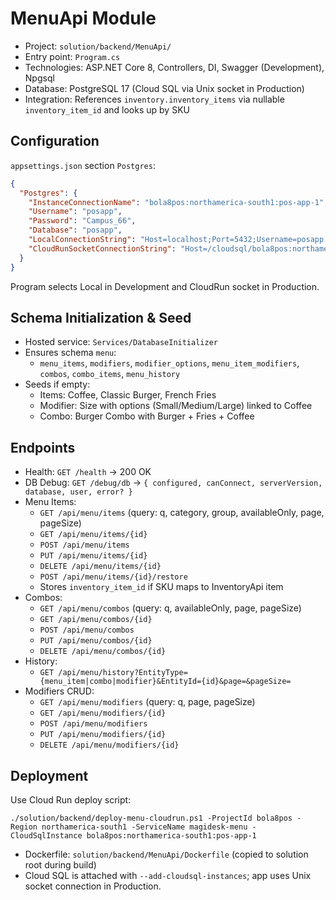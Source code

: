 # MenuApi Module

- Project: `solution/backend/MenuApi/`
- Entry point: `Program.cs`
- Technologies: ASP.NET Core 8, Controllers, DI, Swagger (Development), Npgsql
- Database: PostgreSQL 17 (Cloud SQL via Unix socket in Production)
 - Integration: References `inventory.inventory_items` via nullable `inventory_item_id` and looks up by SKU

## Configuration

`appsettings.json` section `Postgres`:

```json
{
  "Postgres": {
    "InstanceConnectionName": "bola8pos:northamerica-south1:pos-app-1",
    "Username": "posapp",
    "Password": "Campus_66",
    "Database": "posapp",
    "LocalConnectionString": "Host=localhost;Port=5432;Username=posapp;Password=Campus_66;Database=posapp",
    "CloudRunSocketConnectionString": "Host=/cloudsql/bola8pos:northamerica-south1:pos-app-1;Username=posapp;Password=Campus_66;Database=posapp;SslMode=Disable"
  }
}
```

Program selects Local in Development and CloudRun socket in Production.

## Schema Initialization & Seed

- Hosted service: `Services/DatabaseInitializer`
- Ensures schema `menu`:
  - `menu_items`, `modifiers`, `modifier_options`, `menu_item_modifiers`, `combos`, `combo_items`, `menu_history`
- Seeds if empty:
  - Items: Coffee, Classic Burger, French Fries
  - Modifier: Size with options (Small/Medium/Large) linked to Coffee
  - Combo: Burger Combo with Burger + Fries + Coffee

## Endpoints

- Health: `GET /health` → 200 OK
- DB Debug: `GET /debug/db` → `{ configured, canConnect, serverVersion, database, user, error? }`
- Menu Items:
  - `GET /api/menu/items` (query: q, category, group, availableOnly, page, pageSize)
  - `GET /api/menu/items/{id}`
  - `POST /api/menu/items`
  - `PUT /api/menu/items/{id}`
  - `DELETE /api/menu/items/{id}`
  - `POST /api/menu/items/{id}/restore`
  - Stores `inventory_item_id` if SKU maps to InventoryApi item
- Combos:
  - `GET /api/menu/combos` (query: q, availableOnly, page, pageSize)
  - `GET /api/menu/combos/{id}`
  - `POST /api/menu/combos`
  - `PUT /api/menu/combos/{id}`
  - `DELETE /api/menu/combos/{id}`
- History:
  - `GET /api/menu/history?EntityType={menu_item|combo|modifier}&EntityId={id}&page=&pageSize=`
- Modifiers CRUD:
  - `GET /api/menu/modifiers` (query: q, page, pageSize)
  - `GET /api/menu/modifiers/{id}`
  - `POST /api/menu/modifiers`
  - `PUT /api/menu/modifiers/{id}`
  - `DELETE /api/menu/modifiers/{id}`

## Deployment

Use Cloud Run deploy script:

```
./solution/backend/deploy-menu-cloudrun.ps1 -ProjectId bola8pos -Region northamerica-south1 -ServiceName magidesk-menu -CloudSqlInstance bola8pos:northamerica-south1:pos-app-1
```

- Dockerfile: `solution/backend/MenuApi/Dockerfile` (copied to solution root during build)
- Cloud SQL is attached with `--add-cloudsql-instances`; app uses Unix socket connection in Production.
